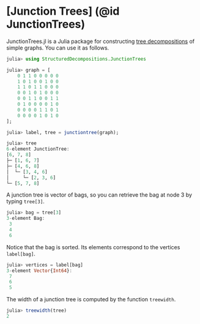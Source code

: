 # [Junction Trees] (@id JunctionTrees)

JunctionTrees.jl is a Julia package for constructing [tree decompositions](https://en.wikipedia.org/wiki/Tree_decomposition) of simple graphs. You can use it as follows.

```julia
julia> using StructuredDecompositions.JunctionTrees

julia> graph = [
    0 1 1 0 0 0 0 0
    1 0 1 0 0 1 0 0
    1 1 0 1 1 0 0 0
    0 0 1 0 1 0 0 0
    0 0 1 1 0 0 1 1
    0 1 0 0 0 0 1 0
    0 0 0 0 1 1 0 1
    0 0 0 0 1 0 1 0
];

julia> label, tree = junctiontree(graph);

julia> tree
6-element JunctionTree:
[6, 7, 8]
├─ [1, 6, 7]
├─ [4, 6, 8]
│  └─ [3, 4, 6]
│     └─ [2, 3, 6]
└─ [5, 7, 8]
```

A junction tree is vector of bags, so you can retrieve the bag at node 3 by typing `tree[3]`.
```julia
julia> bag = tree[3]
3-element Bag:
 3
 4
 6
```

Notice that the bag is sorted. Its elements correspond to the vertices `label[bag]`.
```julia
julia> vertices = label[bag]
3-element Vector{Int64}:
 7
 6
 5
```

The width of a junction tree is computed by the function `treewidth`.
```julia
julia> treewidth(tree)
2
```
